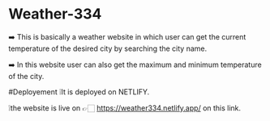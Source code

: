 # Weather-334
➡️ This is basically a weather website in which user can get the current temperature of the desired city by searching the city name.

➡️ In this website user can also get the maximum and minimum temperature of the city.

#Deployement
❕It is deployed on NETLIFY.

❕the website is live on 👉🏻 https://weather334.netlify.app/ on this link.
